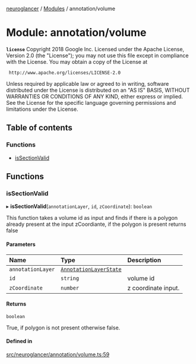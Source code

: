[neuroglancer](../README.md) / [Modules](../modules.md) / annotation/volume

# Module: annotation/volume

**`license`**
Copyright 2018 Google Inc.
Licensed under the Apache License, Version 2.0 (the "License");
you may not use this file except in compliance with the License.
You may obtain a copy of the License at

     http://www.apache.org/licenses/LICENSE-2.0

Unless required by applicable law or agreed to in writing, software
distributed under the License is distributed on an "AS IS" BASIS,
WITHOUT WARRANTIES OR CONDITIONS OF ANY KIND, either express or implied.
See the License for the specific language governing permissions and
limitations under the License.

## Table of contents

### Functions

- [isSectionValid](annotation_volume.md#issectionvalid)

## Functions

### isSectionValid

▸ **isSectionValid**(`annotationLayer`, `id`, `zCoordinate`): `boolean`

This function takes a volume id as input and finds if there is a polygon already present at the input
zCoordiante, if the polygon is present returns false

#### Parameters

| Name | Type | Description |
| :------ | :------ | :------ |
| `annotationLayer` | [`AnnotationLayerState`](../classes/annotation_annotation_layer_state.AnnotationLayerState.md) |  |
| `id` | `string` | volume id |
| `zCoordinate` | `number` | z coordinate input. |

#### Returns

`boolean`

True, if polygon is not present otherwise false.

#### Defined in

[src/neuroglancer/annotation/volume.ts:59](https://github.com/ActiveBrainAtlas2/neuroglancer/blob/1beb5d34/src/neuroglancer/annotation/volume.ts#L59)
